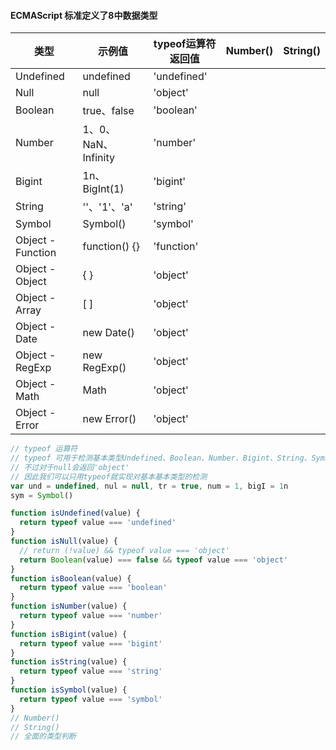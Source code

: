 #### ECMAScript 标准定义了8中数据类型
| 类型 | 示例值 | typeof运算符返回值 | Number() | String() |
| --- | --- | --- | ---- | --- |
Undefined | undefined | 'undefined' | 
Null | null | 'object'
Boolean | true、false | 'boolean'
Number | 1、0、NaN、Infinity | 'number'
Bigint | 1n、BigInt(1) | 'bigint'
String | ''、'1'、'a' | 'string'
Symbol | Symbol() | 'symbol'
Object - Function | function() {} | 'function'
Object - Object | { } | 'object'
Object - Array | [ ] | 'object'
Object - Date | new Date() | 'object'
Object - RegExp | new RegExp() | 'object'
Object - Math | Math | 'object'
Object - Error | new Error() | 'object'
```js
// typeof 运算符
// typeof 可用于检测基本类型Undefined、Boolean、Number、Bigint、String、Symbol
// 不过对于null会返回'object'
// 因此我们可以只用typeof就实现对基本基本类型的检测
var und = undefined, nul = null, tr = true, num = 1, bigI = 1n
sym = Symbol()

function isUndefined(value) {
  return typeof value === 'undefined'
}
function isNull(value) {
  // return (!value) && typeof value === 'object'
  return Boolean(value) === false && typeof value === 'object'
}
function isBoolean(value) {
  return typeof value === 'boolean'
}
function isNumber(value) {
  return typeof value === 'number'
}
function isBigint(value) {
  return typeof value === 'bigint'
}
function isString(value) {
  return typeof value === 'string'
}
function isSymbol(value) {
  return typeof value === 'symbol'
}
// Number()
// String()
// 全面的类型判断
```